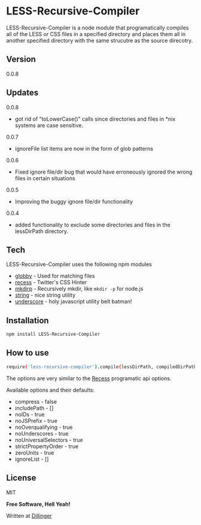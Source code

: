LESS-Recursive-Compiler
=========

LESS-Recursive-Compiler is a node module that programatically compiles all of the LESS or CSS files in a specified directory and places them all in another specified directory with the same strucutre as the source direcotry.


Version
----

0.0.8

Updates
-----------
0.0.8
* got rid of "toLowerCase()" calls since directories and files in *nix systems are case sensitive.

0.0.7
* ignoreFile list items are now in the form of glob patterns

0.0.6
* Fixed ignore file/dir bug that would have erroneously ignored the wrong files in certain situations

0.0.5
* Improving the buggy ignore file/dir functionality

0.0.4
* added functionality to exclude some directories and files in the lessDirPath directory.

Tech
-----------

LESS-Recursive-Compiler uses the following npm modules

* [globby] - Used for matching files
* [recess] - Twitter's CSS Hinter
* [mkdirp] - Recursively mkdir, like `mkdir -p` for node.js
* [string] - nice string utility
* [underscore] - holy javascript utility belt batman!



Installation
--------------

```sh
npm install LESS-Recursive-Compiler
```

How to use
--------------

```sh
require('less-recursive-compiler').compile(lessDirPath, compiledDirPath, [options])
```
The options are very similar to the [Recess] programatic api options.


Available options and their defaults:

- compress - false
- includePath - []
- noIDs - true
- noJSPrefix - true
- noOverqualifying - true
- noUnderscores - true
- noUniversalSelectors - true
- strictPropertyOrder - true
- zeroUnits - true
- ignoreList - []


License
----

MIT


**Free Software, Hell Yeah!**

Written at [Dillinger]

[globby]:https://www.npmjs.org/search?q=globby
[recess]:http://twitter.github.io/recess/
[mkdirp]:https://www.npmjs.org/package/mkdirp
[string]:https://www.npmjs.org/package/string
[underscore]:http://underscorejs.org/
[dillinger]:http://dillinger.io/

